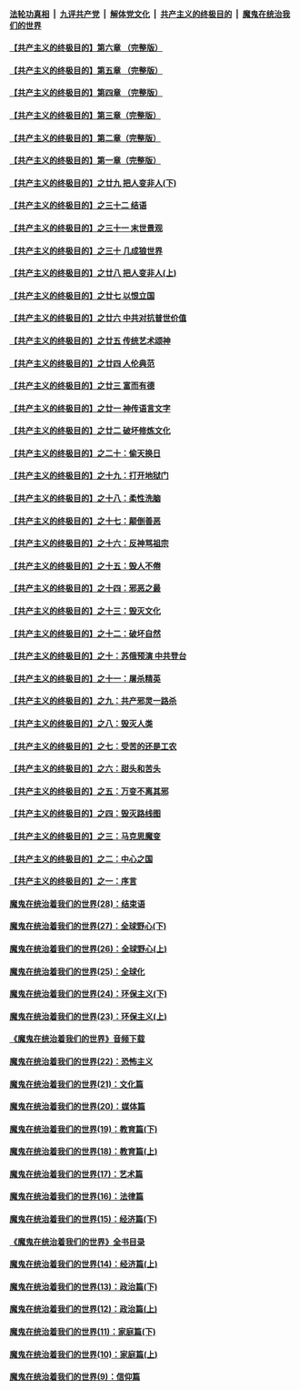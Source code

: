 ####  [法轮功真相](../../../../basic/blob/master/README.md?t=06252002) &nbsp;|&nbsp; [九评共产党](../../../../9ping.md/blob/master/README.md?t=06252002) &nbsp;|&nbsp; [解体党文化](../../../../jtdwh.md/blob/master/README.md?t=06252002)  &nbsp;|&nbsp; [共产主义的终极目的](../../../../gczydzjmd.md/blob/master/README.md?t=06252002) &nbsp;|&nbsp; [魔鬼在统治我们的世界](../../../../mgztzwmdsj.md/blob/master/README.md?t=06252002) 

#### [【共产主义的终极目的】第六章 （完整版）](../pages/nsc422/n11428913.md?t=06252002) 

#### [【共产主义的终极目的】第五章 （完整版）](../pages/nsc422/n11428912.md?t=06252002) 

#### [【共产主义的终极目的】第四章 （完整版）](../pages/nsc422/n11428907.md?t=06252002) 

#### [【共产主义的终极目的】第三章（完整版）](../pages/nsc422/n11428848.md?t=06252002) 

#### [【共产主义的终极目的】第二章（完整版）](../pages/nsc422/n11428831.md?t=06252002) 

#### [【共产主义的终极目的】第一章（完整版）](../pages/nsc422/n11417651.md?t=06252002) 

#### [【共产主义的终极目的】之廿九 把人变非人(下)](../pages/nsc422/n11344140.md?t=06252002) 

#### [【共产主义的终极目的】之三十二 结语](../pages/nsc422/n11360535.md?t=06252002) 

#### [【共产主义的终极目的】之三十一 末世景观](../pages/nsc422/n11351129.md?t=06252002) 

#### [【共产主义的终极目的】之三十 几成狼世界](../pages/nsc422/n11348280.md?t=06252002) 

#### [【共产主义的终极目的】之廿八 把人变非人(上)](../pages/nsc422/n11340492.md?t=06252002) 

#### [【共产主义的终极目的】之廿七 以恨立国](../pages/nsc422/n11336944.md?t=06252002) 

#### [【共产主义的终极目的】之廿六 中共对抗普世价值](../pages/nsc422/n11324785.md?t=06252002) 

#### [【共产主义的终极目的】之廿五 传统艺术颂神](../pages/nsc422/n11296396.md?t=06252002) 

#### [【共产主义的终极目的】之廿四 人伦典范](../pages/nsc422/n11296397.md?t=06252002) 

#### [【共产主义的终极目的】之廿三 富而有德](../pages/nsc422/n11283598.md?t=06252002) 

#### [【共产主义的终极目的】之廿一 神传语言文字](../pages/nsc422/n11263265.md?t=06252002) 

#### [【共产主义的终极目的】之廿二 破坏修炼文化](../pages/nsc422/n11245728.md?t=06252002) 

#### [【共产主义的终极目的】之二十：偷天换日](../pages/nsc422/n11238846.md?t=06252002) 

#### [【共产主义的终极目的】之十九：打开地狱门](../pages/nsc422/n11206376.md?t=06252002) 

#### [【共产主义的终极目的】之十八：柔性洗脑](../pages/nsc422/n11199994.md?t=06252002) 

#### [【共产主义的终极目的】之十七：颠倒善恶](../pages/nsc422/n11179782.md?t=06252002) 

#### [【共产主义的终极目的】之十六：反神骂祖宗](../pages/nsc422/n11166798.md?t=06252002) 

#### [【共产主义的终极目的】之十五：毁人不倦](../pages/nsc422/n11166792.md?t=06252002) 

#### [【共产主义的终极目的】之十四：邪恶之最](../pages/nsc422/n11150249.md?t=06252002) 

#### [【共产主义的终极目的】之十三：毁灭文化](../pages/nsc422/n11135227.md?t=06252002) 

#### [【共产主义的终极目的】之十二：破坏自然](../pages/nsc422/n11135214.md?t=06252002) 

#### [【共产主义的终极目的】之十：苏俄预演 中共登台](../pages/nsc422/n11118424.md?t=06252002) 

#### [【共产主义的终极目的】之十一：屠杀精英](../pages/nsc422/n11118442.md?t=06252002) 

#### [【共产主义的终极目的】之九：共产邪灵一路杀](../pages/nsc422/n11114139.md?t=06252002) 

#### [【共产主义的终极目的】之八：毁灭人类](../pages/nsc422/n11108503.md?t=06252002) 

#### [【共产主义的终极目的】之七：受苦的还是工农](../pages/nsc422/n11101809.md?t=06252002) 

#### [【共产主义的终极目的】之六：甜头和苦头](../pages/nsc422/n11096971.md?t=06252002) 

#### [【共产主义的终极目的】之五：万变不离其邪](../pages/nsc422/n11091285.md?t=06252002) 

#### [【共产主义的终极目的】之四：毁灭路线图](../pages/nsc422/n11086284.md?t=06252002) 

#### [【共产主义的终极目的】之三：马克思魔变](../pages/nsc422/n11061941.md?t=06252002) 

#### [【共产主义的终极目的】之二：中心之国](../pages/nsc422/n11047728.md?t=06252002) 

#### [【共产主义的终极目的】之一：序言](../pages/nsc422/n11086077.md?t=06252002) 

#### [魔鬼在统治着我们的世界(28)：结束语](../pages/nsc422/n10936246.md?t=06252002) 

#### [魔鬼在统治着我们的世界(27)：全球野心(下)](../pages/nsc422/n10928319.md?t=06252002) 

#### [魔鬼在统治着我们的世界(26)：全球野心(上)](../pages/nsc422/n10900318.md?t=06252002) 

#### [魔鬼在统治着我们的世界(25)：全球化](../pages/nsc422/n10788205.md?t=06252002) 

#### [魔鬼在统治着我们的世界(24)：环保主义(下)](../pages/nsc422/n10695307.md?t=06252002) 

#### [魔鬼在统治着我们的世界(23)：环保主义(上)](../pages/nsc422/n10688613.md?t=06252002) 

#### [《魔鬼在统治着我们的世界》音频下载](../pages/nsc422/n10635553.md?t=06252002) 

#### [魔鬼在统治着我们的世界(22)：恐怖主义](../pages/nsc422/n10614727.md?t=06252002) 

#### [魔鬼在统治着我们的世界(21)：文化篇](../pages/nsc422/n10597706.md?t=06252002) 

#### [魔鬼在统治着我们的世界(20)：媒体篇](../pages/nsc422/n10586579.md?t=06252002) 

#### [魔鬼在统治着我们的世界(19)：教育篇(下)](../pages/nsc422/n10564808.md?t=06252002) 

#### [魔鬼在统治着我们的世界(18)：教育篇(上)](../pages/nsc422/n10526970.md?t=06252002) 

#### [魔鬼在统治着我们的世界(17)：艺术篇](../pages/nsc422/n10499093.md?t=06252002) 

#### [魔鬼在统治着我们的世界(16)：法律篇](../pages/nsc422/n10485969.md?t=06252002) 

#### [魔鬼在统治着我们的世界(15)：经济篇(下)](../pages/nsc422/n10469975.md?t=06252002) 

#### [《魔鬼在统治着我们的世界》全书目录](../pages/nsc422/n10464261.md?t=06252002) 

#### [魔鬼在统治着我们的世界(14)：经济篇(上)](../pages/nsc422/n10457370.md?t=06252002) 

#### [魔鬼在统治着我们的世界(13)：政治篇(下)](../pages/nsc422/n10448270.md?t=06252002) 

#### [魔鬼在统治着我们的世界(12)：政治篇(上)](../pages/nsc422/n10444576.md?t=06252002) 

#### [魔鬼在统治着我们的世界(11)：家庭篇(下)](../pages/nsc422/n10440961.md?t=06252002) 

#### [魔鬼在统治着我们的世界(10)：家庭篇(上)](../pages/nsc422/n10435448.md?t=06252002) 

#### [魔鬼在统治着我们的世界(9)：信仰篇](../pages/nsc422/n10432159.md?t=06252002) 

